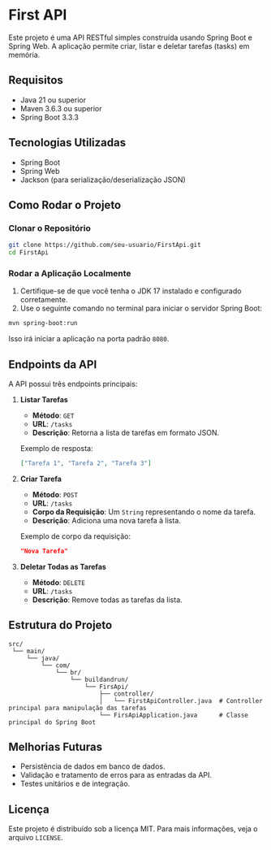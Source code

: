 # First API

Este projeto é uma API RESTful simples construída usando Spring Boot e Spring Web. A aplicação permite criar, listar e deletar tarefas (tasks) em memória.

## Requisitos

- Java 21 ou superior
- Maven 3.6.3 ou superior
- Spring Boot 3.3.3

## Tecnologias Utilizadas

- Spring Boot
- Spring Web
- Jackson (para serialização/deserialização JSON)

## Como Rodar o Projeto

### Clonar o Repositório

```bash
git clone https://github.com/seu-usuario/FirstApi.git
cd FirstApi
```

### Rodar a Aplicação Localmente

1. Certifique-se de que você tenha o JDK 17 instalado e configurado corretamente.
2. Use o seguinte comando no terminal para iniciar o servidor Spring Boot:

```bash
mvn spring-boot:run
```

Isso irá iniciar a aplicação na porta padrão `8080`.

## Endpoints da API

A API possui três endpoints principais:

1. **Listar Tarefas**
    - **Método**: `GET`
    - **URL**: `/tasks`
    - **Descrição**: Retorna a lista de tarefas em formato JSON.

    Exemplo de resposta:
    ```json
    ["Tarefa 1", "Tarefa 2", "Tarefa 3"]
    ```

2. **Criar Tarefa**
    - **Método**: `POST`
    - **URL**: `/tasks`
    - **Corpo da Requisição**: Um `String` representando o nome da tarefa.
    - **Descrição**: Adiciona uma nova tarefa à lista.

    Exemplo de corpo da requisição:
    ```json
    "Nova Tarefa"
    ```

3. **Deletar Todas as Tarefas**
    - **Método**: `DELETE`
    - **URL**: `/tasks`
    - **Descrição**: Remove todas as tarefas da lista.

## Estrutura do Projeto

```
src/
 └── main/
     └── java/
         └── com/
             └── br/
                 └── buildandrun/
                     └── FirsApi/
                         ├── controller/
                         │   └── FirstApiController.java  # Controller principal para manipulação das tarefas
                         └── FirsApiApplication.java      # Classe principal do Spring Boot
```

## Melhorias Futuras

- Persistência de dados em banco de dados.
- Validação e tratamento de erros para as entradas da API.
- Testes unitários e de integração.

## Licença

Este projeto é distribuído sob a licença MIT. Para mais informações, veja o arquivo `LICENSE`.
